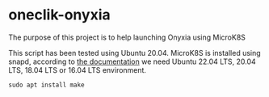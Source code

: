 # oneclik-onyxia

The purpose of this project is to help launching Onyxia using MicroK8S

This script has been tested using Ubuntu 20.04. 
MicroK8S is installed using snapd, according to [the documentation](https://microk8s.io/docs/getting-started) we need Ubuntu 22.04 LTS, 20.04 LTS, 18.04 LTS or 16.04 LTS environment.
 
```
sudo apt install make
```

